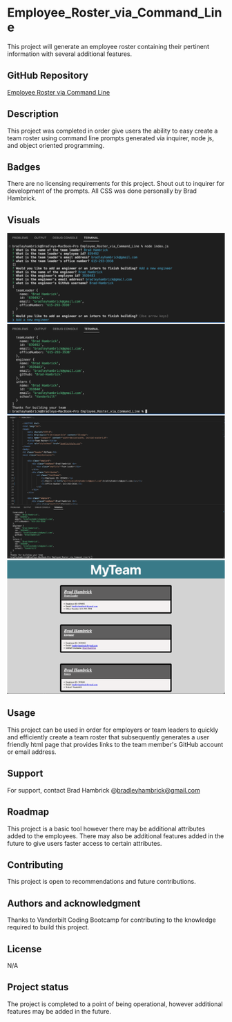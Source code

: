 # Employee_Roster_via_Command_Line
This project will generate an employee roster containing their pertinent information with several additional features.

## GitHub Repository
[Employee Roster via Command Line](https://github.com/Brad-Hambrick/Employee_Roster_via_Command_Line)

## Description
This project was completed in order give users the ability to easy create a team roster using command line prompts generated via inquirer, node js, and object oriented programming.  

## Badges
There are no licensing requirements for this project.  Shout out to inquirer for development of the prompts.  All CSS was done personally by Brad Hambrick.

## Visuals
![Website Images](./media/roster1.png)
![Website Images](./media/roster2.png)
![Website Images](./media/roster3.png)
![Website Images](./media/roster4.png)


## Usage
This project can be used in order for employers or team leaders to quickly and efficiently create a team roster that subsequently generates a user friendly html page that provides links to the team member's GitHub account or email address.  

## Support
For support, contact Brad Hambrick @<a href="mailto:bradleyhambrick@gmail.com">bradleyhambrick@gmail.com</a>

## Roadmap
This project is a basic tool however there may be additional attributes added to the employees.  There may also be additional features added in the future to give users faster access to certain attributes.    

## Contributing
This project is open to recommendations and future contributions.

## Authors and acknowledgment
Thanks to Vanderbilt Coding Bootcamp for contributing to the knowledge required to build this project.

## License
N/A 

## Project status
The project is completed to a point of being operational, however additional features may be added in the future.  

